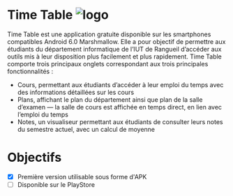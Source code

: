 # Time Table ![logo](https://drive.google.com/uc?export=view&id=1v4CJAQX3rWmu16NHUqddP0d4ef02GDzC)

Time Table est une application gratuite disponible sur les smartphones compatibles Android 6.0 Marshmallow.
Elle a pour objectif de permettre aux étudiants du département informatique de l’IUT de Rangueil d’accéder aux outils mis à leur disposition plus facilement et plus rapidement.
Time Table comporte trois principaux onglets correspondant aux trois principales fonctionnalités :
  - Cours, permettant aux étudiants d’accéder à leur emploi du temps avec des informations détaillées sur les cours
  - Plans, affichant le plan du département ainsi que plan de la salle d’examen — la salle de cours est affichée en temps direct, en lien avec l’emploi du temps
  - Notes, un visualiseur permettant aux étudiants de consulter leurs notes du semestre actuel, avec un calcul de moyenne

# Objectifs

 - [X] Première version utilisable sous forme d'APK
 - [ ] Disponible sur le PlayStore
